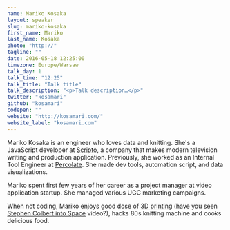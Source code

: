 ```yaml
---
name: Mariko Kosaka
layout: speaker
slug: mariko-kosaka
first_name: Mariko
last_name: Kosaka
photo: "http://"
tagline: ""
date: 2016-05-18 12:25:00
timezone: Europe/Warsaw
talk_day: 1
talk_time: "12:25"
talk_title: "Talk title"
talk_description: "<p>Talk description…</p>"
twitter: "kosamari"
github: "kosamari"
codepen: ""
website: "http://kosamari.com/"
website_label: "kosamari.com"
---
```


<p>Mariko Kosaka is an engineer who loves data and knitting. She's a JavaScript developer at <a href="http://www.scripto.cc/">Scripto</a>, a company that makes modern television writing and production application. Previously, she worked as an Internal Tool Engineer at <a href="http://percolate.com/">Percolate</a>. She made dev tools, automation script, and data visualizations.</p>
<p>Mariko spent first few years of her career as a project manager at video application startup. She managed various UGC marketing campaigns.</p>
<p>When not coding, Mariko enjoys good dose of <a href="http://vimeo.com/25464537">3D printing</a> (have you seen <A href="http://www.makerbot.com/blog/2011/08/16/makerbot-sends-colbert-into-space/">Stephen Colbert into Space</a> video?), hacks 80s knitting machine and cooks delicious food.</p>
